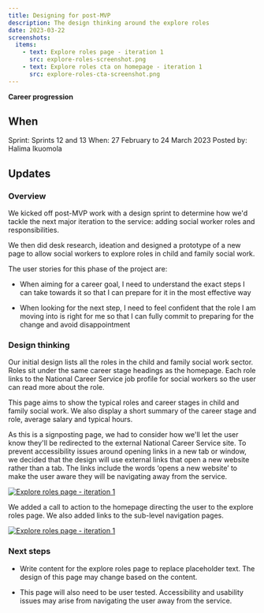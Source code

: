 ```yaml
---
title: Designing for post-MVP
description: The design thinking around the explore roles
date: 2023-03-22
screenshots:
  items:
    - text: Explore roles page - iteration 1
      src: explore-roles-screenshot.png
    - text: Explore roles cta on homepage - iteration 1
      src: explore-roles-cta-screenshot.png
---
```


<strong class="govuk-tag govuk-tag--purple">Career progression</strong>

## When
Sprint: Sprints 12 and 13
When: 27 February to 24 March 2023
Posted by: Halima Ikuomola

## Updates

### Overview 

We kicked off post-MVP work with a design sprint to determine how we'd tackle the next major iteration to the service: adding social worker roles and responsibilities.

We then did desk research, ideation and designed a prototype of a new page to allow social workers to explore roles in child and family social work.

The user stories for this phase of the project are:

- When aiming for a career goal, I need to understand the exact steps I can take towards it so that I can prepare for it in the most effective way

- When looking for the next step, I need to feel confident that the role I am moving into is right for me so that I can fully commit to preparing for the change and avoid disappointment

### Design thinking

Our initial design lists all the roles in the child and family social work sector. Roles sit under the same career stage headings as the homepage. Each role links to the National Career Service job profile for social workers so the user can read more about the role.

This page aims to show the typical roles and career stages in child and family social work. We also display a short summary of the career stage and role, average salary and typical hours.

As this is a signposting page, we had to consider how we'll let the user know they'll be redirected to the external National Career Service site. To prevent accessibility issues around opening links in a new tab or window, we decided that the design will use external links that open a new website rather than a tab. The links include the words ‘opens a new website’ to make the user aware they will be navigating away from the service.

<a href="explore-roles-screenshot.png" target="_blank">![Explore roles page - iteration 1](explore-roles-screenshot.png "Explore roles page - iteration 1")</a>

We added a call to action to the homepage directing the user to the explore roles page. We also added links to the sub-level navigation pages.

<a href="explore-roles-cta-screenshot.png" target="_blank">![Explore roles page - iteration 1](explore-roles-cta-screenshot.png "Explore roles cta on homepage - iteration 1")</a>

### Next steps

- Write content for the explore roles page to replace placeholder text. The design of this page may change based on the content.

- This page will also need to be user tested. Accessibility and usability issues may arise from navigating the user away from the service.


